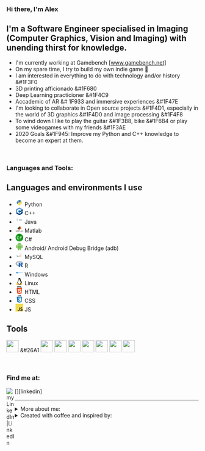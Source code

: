 ### Hi there, I'm Alex

## I'm a Software Engineer specialised in Imaging (Computer Graphics, Vision and Imaging) with unending thirst for knowledge.
- I'm currently working at Gamebench [www.gamebench.net]
- On my spare time, I try to build my own indie game 🌟
- I am interested in everything to do with technology and/or history &#1F3F0
- 3D printing afficionado &#1F680
- Deep Learning practicioner &#1F4C9
- Accademic of AR &# 1F933 and immersive experiences &#1F47E
- I'm looking to collaborate in Open source projects &#1F4D1, especially in the world of 3D graphics &#1F4D0 and image processing &#1F4F8
- To wind down I like to play the guitar &#1F3B8, bike &#1F6B4 or play some videogames with my friends &#1F3AE
- 2020 Goals &#1F945: Improve my Python and C++ knowledge to become an expert at them.

<br/>

### Languages and Tools:

## Languages and environments I use
- <code><img height="20" src="https://raw.githubusercontent.com/github/explore/80688e429a7d4ef2fca1e82350fe8e3517d3494d/topics/python/python.png"></code> Python
- <code><img height="20" src="https://raw.githubusercontent.com/github/explore/80688e429a7d4ef2fca1e82350fe8e3517d3494d/topics/cpp/cpp.png"></code> C++
- <code><img height="20" src="https://raw.githubusercontent.com/github/explore/80688e429a7d4ef2fca1e82350fe8e3517d3494d/topics/java/java.png"></code> Java
- <code><img height="20" src="https://raw.githubusercontent.com/github/explore/80688e429a7d4ef2fca1e82350fe8e3517d3494d/topics/matlab/matlab.png"></code> Matlab
- <code><img height="20" src="https://raw.githubusercontent.com/github/explore/80688e429a7d4ef2fca1e82350fe8e3517d3494d/topics/csharp/csharp.png"></code> C# 
- <code><img height="20" src="https://raw.githubusercontent.com/github/explore/80688e429a7d4ef2fca1e82350fe8e3517d3494d/topics/android/android.png"></code> Android/ Android Debug Bridge (adb)
- <code><img height="20" src="https://raw.githubusercontent.com/github/explore/80688e429a7d4ef2fca1e82350fe8e3517d3494d/topics/mysql/mysql.png"></code> MySQL
- <code><img height="20" src="https://raw.githubusercontent.com/github/explore/80688e429a7d4ef2fca1e82350fe8e3517d3494d/topics/r/r.png"></code> R
- <code><img height="20" src="https://raw.githubusercontent.com/github/explore/80688e429a7d4ef2fca1e82350fe8e3517d3494d/topics/windows/windows.png"></code> Windows
- <code><img height="20" src="https://raw.githubusercontent.com/github/explore/80688e429a7d4ef2fca1e82350fe8e3517d3494d/topics/linux/linux.png"></code> Linux
- <code><img height="20" src="https://raw.githubusercontent.com/github/explore/80688e429a7d4ef2fca1e82350fe8e3517d3494d/topics/html/html.png"></code> HTML
- <code><img height="20" src="https://raw.githubusercontent.com/github/explore/80688e429a7d4ef2fca1e82350fe8e3517d3494d/topics/css/css.png"></code> CSS
- <code><img height="20" src="https://raw.githubusercontent.com/github/explore/80688e429a7d4ef2fca1e82350fe8e3517d3494d/topics/javascript/javascript.png"></code> JS


## Tools
<img height="32" width="32" src="https://cdn.jsdelivr.net/npm/simple-icons@v4/icons/blender.svg" /> &#26A1
<img height="32" width="32" src="https://cdn.jsdelivr.net/npm/simple-icons@v4/icons/pycharm.svg" />
<img height="32" width="32" src="https://cdn.jsdelivr.net/npm/simple-icons@v4/icons/jupyter.svg" />
<img height="32" width="32" src="https://cdn.jsdelivr.net/npm/simple-icons@v4/icons/unity.svg" />
<img height="32" width="32" src="https://cdn.jsdelivr.net/npm/simple-icons@v4/icons/godot.svg" />
<img height="32" width="32" src="https://cdn.jsdelivr.net/npm/simple-icons@v4/icons/visualstudio.svg" /> 
<img height="32" width="32" src="https://cdn.jsdelivr.net/npm/simple-icons@v4/icons/visualstudiocode.svg" />
<img height="32" width="32" src="https://cdn.jsdelivr.net/npm/simple-icons@v4/icons/gimp.svg" />

<br/>

### Find me at:
[<img align="left" alt="my LinkedIn |LinkedIn" width="22px" src="https:://cdn.jsdelivr.net/npm/simple-icons@v3/icons/linkedin.svg" />][linkedin]

---
<!-- This is commented -->
<!--<img align="left" alt = "my Github Stats" src="https://github-readme-stats.vercel.app/api?username=LexRillo&show_icons=true&hide_border=true&hide=stars&count_private=true" />

<br/>

[linkedin]: the page-->

<details><summary> More about me:</summary>
- DotA 2 player active since 2013
</details>

<details><summary> Created with coffee and inspired by:</summary>
	https://www.youtube.com/watch?v=ECuqb5Tv9qI
	https://www.youtube.com/watch?v=n6d4KHSKqGk 
</details>